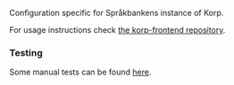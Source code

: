 Configuration specific for Språkbankens instance of Korp.

For usage instructions check [the korp-frontend repository](https://github.com/spraakbanken/korp-frontend#run_configjson).

### Testing

Some manual tests can be found [here](test/testcases.md).
